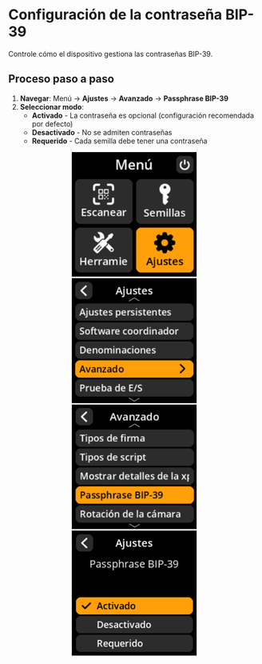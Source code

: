 # Configuración de la contraseña BIP-39

Controle cómo el dispositivo gestiona las contraseñas BIP-39.

## Proceso paso a paso

1. **Navegar**: Menú → **Ajustes** → **Avanzado** → **Passphrase BIP-39**
2. **Seleccionar modo**:
     - **Activado** - La contraseña es opcional (configuración recomendada por defecto)
     - **Desactivado** - No se admiten contraseñas
     - **Requerido** - Cada semilla debe tener una contraseña

<div align="center">
     <img src="images/HomeScreenSettingsSelectView.png" alt="Menú de selección de ajustes" width="250"/>
</div>

<div align="center">
     <img src="images/SettingsMainMenuAdvancedSelectView.png" alt="Menú de selección avanzada" width="250"/>
</div>

<div align="center">
     <img src="images/BIP-39PassphraseSelectView.png" alt="Menú de selección de contraseña BIP-39" width="250"/>
</div>

<div align="center">
     <img src="images/SettingsEntryUpdateSelectionView_passphrase.png" alt="Opciones de configuración de la contraseña" width="250"/>
</div>
